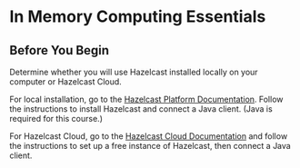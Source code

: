 # In Memory Computing Essentials

## Before You Begin

Determine whether you will use Hazelcast installed locally on your computer or Hazelcast Cloud. 

For local installation, go to the [Hazelcast Platform Documentation](https://docs.hazelcast.com/hazelcast/5.0/). Follow the instructions to install Hazelcast and connect a Java client. (Java is required for this course.) 

For Hazelcast Cloud, go to the [Hazelcast Cloud Documentation](https://docs.hazelcast.com/cloud/getting-started) and follow the instructions to set up a free instance of Hazelcast, then connect a Java client.